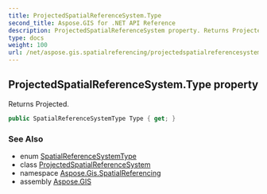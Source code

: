 ```yaml
---
title: ProjectedSpatialReferenceSystem.Type
second_title: Aspose.GIS for .NET API Reference
description: ProjectedSpatialReferenceSystem property. Returns Projected
type: docs
weight: 100
url: /net/aspose.gis.spatialreferencing/projectedspatialreferencesystem/type/
---
```

## ProjectedSpatialReferenceSystem.Type property

Returns Projected.

```csharp
public SpatialReferenceSystemType Type { get; }
```

### See Also

* enum [SpatialReferenceSystemType](../../spatialreferencesystemtype/)
* class [ProjectedSpatialReferenceSystem](../)
* namespace [Aspose.Gis.SpatialReferencing](../../projectedspatialreferencesystem/)
* assembly [Aspose.GIS](../../../)


